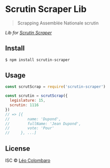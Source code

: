 # Scrutin Scraper Lib

> Scrapping Assemblée Nationale scrutin

_Lib for [Scrutin Scraper](https://github.com/LeoColomb/scrutin-scraper)_

## Install

```bash
$ npm install scrutin-scraper
```

## Usage

```javascript
const scrutScrap = require('scrutin-scraper')

const scrutin = scrutScrap({
  legislature: 15,
  scrutin: 1116
})
// => [{
//        name: 'Dupond',
//        fullName: 'Jean Dupond',
//        vote: 'Pour'
//     }, ...]
```

## License

ISC © [Léo Colombaro](https://colombaro.fr)
